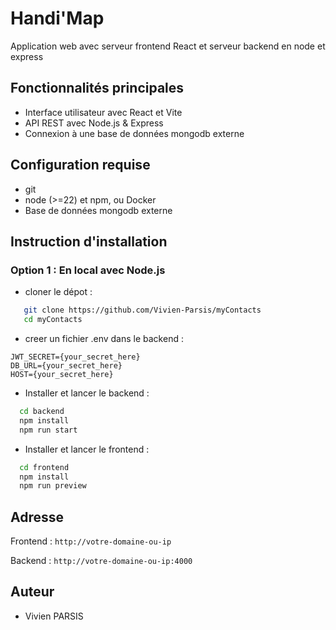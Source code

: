 # Handi'Map

Application web avec serveur frontend React et serveur backend en node et express

## Fonctionnalités principales

- Interface utilisateur avec React et Vite
- API REST avec Node.js & Express
- Connexion à une base de données mongodb externe

## Configuration requise

- git
- node (>=22) et npm, ou Docker
- Base de données mongodb externe

## Instruction d'installation

### Option 1 : En local avec Node.js

- cloner le dépot :

```bash
   git clone https://github.com/Vivien-Parsis/myContacts
   cd myContacts
```

- creer un fichier .env dans le backend :

```none
JWT_SECRET={your_secret_here}
DB_URL={your_secret_here}
HOST={your_secret_here}
```

- Installer et lancer le backend :

```bash
  cd backend
  npm install
  npm run start
```

- Installer et lancer le frontend :

```bash
  cd frontend
  npm install
  npm run preview
```

## Adresse

Frontend : `http://votre-domaine-ou-ip`

Backend : `http://votre-domaine-ou-ip:4000`

## Auteur

- Vivien PARSIS
